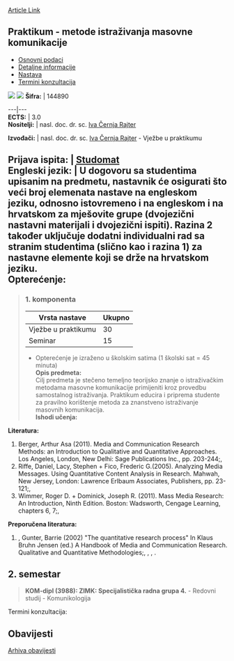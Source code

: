 [Article Link](https://www.fhs.hr/predmet/pmimk_a)

## Praktikum - metode istraživanja masovne komunikacije
  * [Osnovni podaci](https://www.fhs.hr/predmet/pmimk_a#v1id-523802_352899_1_0 "Osnovni podaci")
  * [Detaljne informacije](https://www.fhs.hr/predmet/pmimk_a#v1id-523802_352899_1_1 "Detaljne informacije")
  * [Nastava](https://www.fhs.hr/predmet/pmimk_a#v1id-523802_352899_1_2 "Nastava")
  * [Termini konzultacija](https://www.fhs.hr/predmet/pmimk_a#v1id-523802_352899_1_3 "Termini konzultacija")


[![](https://www.fhs.hr/img/flags/gif/hr.gif)](https://www.fhs.hr/predmet/pmimk_a) [![](https://www.fhs.hr/img/flags/gif/gb.gif)](https://www.fhs.hr/en/course/prmomc)
**Šifra:** |  144890  
  
---|---  
**ECTS:** |  3.0   
**Nositelji:** |  nasl. doc. dr. sc. [Iva Černja Rajter](https://www.fhs.hr/djelatnik/iva.cernja_rajter)   
  
**Izvođači:** |  nasl. doc. dr. sc. [Iva Černja Rajter](https://www.fhs.hr/djelatnik/iva.cernja_rajter) - Vježbe u praktikumu  
  
**Prijava ispita:** |  [Studomat](http://www.isvu.hr/studomat)  
**Engleski jezik:** |  U dogovoru sa studentima upisanim na predmetu, nastavnik će osigurati što veći broj elemenata nastave na engleskom jeziku, odnosno istovremeno i na engleskom i na hrvatskom za mješovite grupe (dvojezični nastavni materijali i dvojezični ispiti). Razina 2 također uključuje dodatni individualni rad sa stranim studentima (slično kao i razina 1) za nastavne elemente koji se drže na hrvatskom jeziku.   
**Opterećenje:**  
---  
> ### 1. komponenta
> | Vrsta nastave | Ukupno  
> ---|---  
> Vježbe u praktikumu | 30  
> Seminar | 15  
> * Opterećenje je izraženo u školskim satima (1 školski sat = 45 minuta)   
**Opis predmeta:**  
> Cilj predmeta je stečeno temeljno teorijsko znanje o istraživačkim metodama masovne komunikacije primijeniti kroz provedbu samostalnog istraživanja. Praktikum educira i priprema studente za pravilno korištenje metoda za znanstveno istraživanje masovnih komunikacija.  
**Ishodi učenja:**  

  
**Literatura:**  
  1. Berger, Arthur Asa (2011). Media and Communication Research Methods: an Introduction to Qualitative and Quantitative Approaches. Los Angeles, London, New Delhi: Sage Publications Inc., pp. 203-244;, 
  2. Riffe, Daniel, Lacy, Stephen + Fico, Frederic G.(2005). Analyzing Media Messages. Using Quantitative Content Analysis in Research. Mahwah, New Jersey, London: Lawrence Erlbaum Associates, Publishers, pp. 23-121;, 
  3. Wimmer, Roger D. + Dominick, Joseph R. (2011). Mass Media Research: An Introduction, Ninth Edition. Boston: Wadsworth, Cengage Learning, chapters 6, 7;, 

  
**Preporučena literatura:**  
  1. , Gunter, Barrie (2002) "The quantitative research process" In Klaus Bruhn Jensen (ed.) A Handbook of Media and Communication Research. Qualitative and Quantitative Methodologies;, , , .

  
**2. semestar**  
---  
> **KOM-dipl (3988): ZIMK: Specijalistička radna grupa 4.** - Redovni studij - Komunikologija  
>   
Termini konzultacija: 


## Obavijesti
[Arhiva obavijesti](https://www.fhs.hr/predmet/pmimk_a?@=20saj#news_110277 "Arhiva obavijesti")
